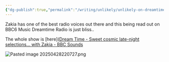 ```yaml
---
{"dg-publish":true,"permalink":"/writing/unlikely/unlikely-on-dreamtime-radio-with-zakia/","tags":["music","radio"]}
---
```


Zakia has one of the best radio voices out there and this being read out on BBC6 Music Dreamtime Radio is just bliss..

The whole show is [here]([Dream Time - Sweet cosmic late-night selections… with Zakia - BBC Sounds](https://www.bbc.co.uk/sounds/play/m002b7dj)

![Pasted image 20250428220727.png](/img/user/Pasted%20image%2020250428220727.png)
